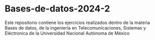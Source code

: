 # Bases-de-datos-2024-2
Este repositorio contiene los ejercicios realizados dentro de la materia Bases de datos, de la ingeniería en Telecomunicaciones, Sistemas y Eléctronica de la Universidad Nacional Autónoma de México
